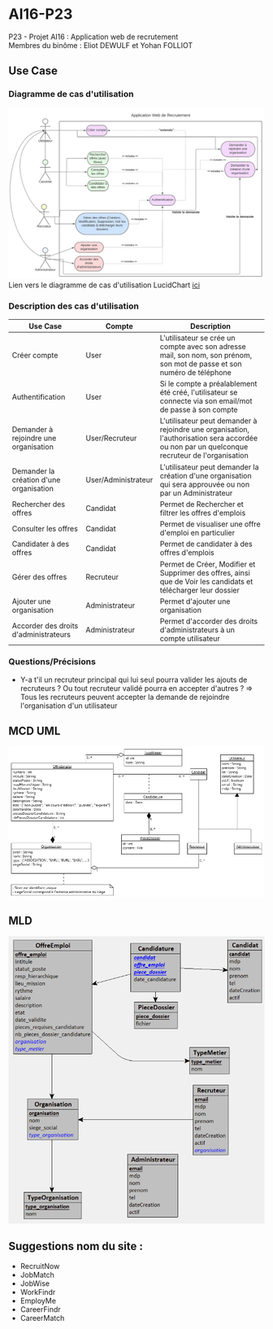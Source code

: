 # AI16-P23

P23 - Projet AI16 : Application web de recrutement  
Membres du binôme : Eliot DEWULF et Yohan FOLLIOT


## Use Case

### Diagramme de cas d'utilisation

![Use Case Diagram](conception/Usecase.svg)
Lien vers le diagramme de cas d'utilisation LucidChart [ici](https://lucid.app/lucidchart/ffa23c81-deb0-4253-a641-4117829dddff/edit?viewport_loc=-889%2C-50%2C4847%2C2298%2C0_0&invitationId=inv_a2330c3b-7f48-4643-b885-6ce8ba29d6a0)
### Description des cas d'utilisation
| Use Case | Compte | Description |
| -------- | ------ | ----------- |
| Créer compte | User | L'utilisateur se crée un compte avec son adresse mail, son nom, son prénom, son mot de passe et son numéro de téléphone |
| Authentification | User | Si le compte a préalablement été créé, l'utilisateur se connecte via son email/mot de passe à son compte |
| Demander à rejoindre une organisation | User/Recruteur | L'utilisateur peut demander à rejoindre une organisation, l'authorisation sera accordée ou non par un quelconque recruteur de l'organisation |
| Demander la création d'une organisation | User/Administrateur | L'utilisateur peut demander la création d'une organisation qui sera approuvée ou non par un Administrateur |
| Rechercher des offres | Candidat | Permet de Rechercher et filtrer les offres d'emplois |
| Consulter les offres | Candidat | Permet de visualiser une offre d'emploi en particulier |
| Candidater à des offres | Candidat | Permet de candidater à des offres d'emplois |
| Gérer des offres | Recruteur | Permet de Créer, Modifier et Supprimer des offres, ainsi que de Voir les candidats et télécharger leur dossier |
| Ajouter une organisation | Administrateur | Permet d'ajouter une organisation |
| Accorder des droits d'administrateurs | Administrateur | Permet d'accorder des droits d'administrateurs à un compte utilisateur |


### Questions/Précisions
- Y-a t'il un recruteur principal qui lui seul pourra valider les ajouts de recruteurs ? Ou tout recruteur validé pourra en accepter d'autres ? => Tous les recruteurs peuvent accepter la demande de rejoindre l'organisation d'un utilisateur

## MCD UML

![MCD](conception/ClassDiagram.png)


## MLD
![MLD](conception/MLD.png)


## Suggestions nom du site :
 + RecruitNow
 + JobMatch
 + JobWise
 + WorkFindr
 + EmployMe
 + CareerFindr
 + CareerMatch
